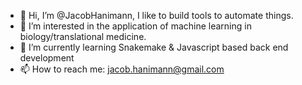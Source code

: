 - 👋 Hi, I’m @JacobHanimann, I like to build tools to automate things.
- 👀 I’m interested in the application of machine learning in biology/translational medicine. 
- 🌱 I’m currently learning Snakemake & Javascript based back end development
- 📫 How to reach me: jacob.hanimann@gmail.com

<!---
JacobHanimann/JacobHanimann is a ✨ special ✨ repository because its `README.md` (this file) appears on your GitHub profile.
You can click the Preview link to take a look at your changes.
--->
